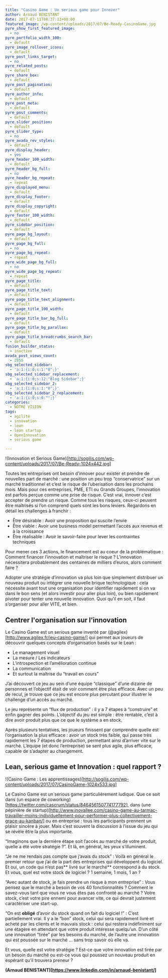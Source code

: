 ```yaml
---
title: "Casino Game : Un serious game pour Innover"
author: Arnaud BENISTANT
date: 2017-07-11T08:37:13+00:00
featured_image: /wp-content/uploads/2017/07/Be-Ready-CasinoGame.jpg
pyre_show_first_featured_image:
  - no
pyre_portfolio_width_100:
  - default
pyre_image_rollover_icons:
  - default
pyre_post_links_target:
  - no
pyre_related_posts:
  - default
pyre_share_box:
  - default
pyre_post_pagination:
  - default
pyre_author_info:
  - default
pyre_post_meta:
  - default
pyre_post_comments:
  - default
pyre_slider_position:
  - default
pyre_slider_type:
  - no
pyre_avada_rev_styles:
  - default
pyre_display_header:
  - yes
pyre_header_100_width:
  - default
pyre_header_bg_full:
  - no
pyre_header_bg_repeat:
  - repeat
pyre_displayed_menu:
  - default
pyre_display_footer:
  - default
pyre_display_copyright:
  - default
pyre_footer_100_width:
  - default
pyre_sidebar_position:
  - default
pyre_page_bg_layout:
  - default
pyre_page_bg_full:
  - no
pyre_page_bg_repeat:
  - repeat
pyre_wide_page_bg_full:
  - no
pyre_wide_page_bg_repeat:
  - repeat
pyre_page_title:
  - default
pyre_page_title_text:
  - default
pyre_page_title_text_alignment:
  - default
pyre_page_title_100_width:
  - default
pyre_page_title_bar_bg_full:
  - default
pyre_page_title_bg_parallax:
  - default
pyre_page_title_breadcrumbs_search_bar:
  - default
fusion_builder_status:
  - inactive
avada_post_views_count:
  - 2855
sbg_selected_sidebar:
  - 'a:1:{i:0;s:1:"0";}'
sbg_selected_sidebar_replacement:
  - 'a:1:{i:0;s:12:"Blog Sidebar";}'
sbg_selected_sidebar_2:
  - 'a:1:{i:0;s:1:"0";}'
sbg_selected_sidebar_2_replacement:
  - 'a:1:{i:0;s:0:"";}'
categories:
  - NOTRE VISION
tags:
  - agilité
  - innovation
  - lean
  - lean startup
  - OpenInnovation
  - serious game

---
```

!(Innovation et Serious Game)[http://sogilis.com/wp-content/uploads/2017/07/Be-Ready-1024x442.jpg]

Toutes les entreprises ont besoin d’innover pour exister et prendre de nouvelles part de marché : une position un peu trop “conservatrice” sur un marché traditionnel et c’est le risque de l’uberisation dans les prochains mois. Mais pour ces entreprises, PME, ETI ou Grands Groupes, l’innovation est parfois perçue comme une prise de risque. C’est vrai, innover c’est accepter de prendre un risque. Comme tous les risques, ceux-ci peuvent être maîtrisés si l’on comprend quels sont les bons leviers. Regardons en détail les challenges à franchir :

- Être désirable : Avoir une proposition qui suscite l’envie
- Être viable : Avoir une business model permettant l’accès aux revenus et à la croissance
- Être réalisable : Avoir le savoir-faire pour lever les contraintes techniques

Pour mener ces 3 actions, le financement est au coeur de la problématique : Comment financer l’innovation et maîtriser le risque ? L’innovation nécessitera probablement des centaines de milliers d’euros, alors comment faire ?

Adopter une stratégie d’innovation va plus loin que simplement distribuer un nouveau produit ou intégrer une nouvelle brique technologique : cela nécessite avant tout une organisation pour identifier rapidement si on va dans le bon sens (et alors investir pour aller plus loin), ou bien rapidement pivoter pour tenter une nouvelle innovation. Quoi qu’il en soit, il faut s’organiser pour aller VITE, et bien.

## Centrer l'organisation sur l’innovation

Le Casino Game est un serious game inventé par (@agilex)[http://www.agilex.fr/jeu-casino-game/] qui permet aux joueurs de découvrir quelques concepts d’organisation basés sur le Lean :

- Le management visuel
- La mesure / Les indicateurs
- L’introspection et l’amélioration continue
- La communication
- Et surtout la maîtrise du “travail en cours”

J’ai découvert ce jeu au sein d’une équipe “classique” d’une dizaine de personnes et l’objectif était de voir comment être plus efficace. Avec un peu de recul, je trouve que ce jeu est encore plus percutant pour illustrer le challenge d’un accès au marché.

Le jeu représente un “flux de production” : il y a 7 étapes à “construire” et enfin gagner des points. L’objectif du jeu est simple : être rentable, c’est à dire avoir produit plus que ce que le système a en stock.

Après plusieurs tentatives, les joueurs finissent par comprendre quelle est l’organisation la plus efficace : avoir un stock très faible, qui passe très rapidement les 7 étapes de production, permettant ainsi d’arriver vite sur le marché. L’équipe (et donc l’entreprise) se sent plus agile, plus efficace, capable de s’adapter au changement.

## Lean, serious game et Innovation : quel rapport ?

!(Casino Game : Les apprentissages)[http://sogilis.com/wp-content/uploads/2017/07/CasinoGame-1024x533.jpg]

Le Casino Game est un serious game particulièrement ludique. Que ce soit dans (un espace de coworking)[https://twitter.com/cascrum/status/846456150774177792], dans (une pépinière de startup)[http://www.inovallee.com/casino-game-au-tarmac-travailler-moins-individuellement-pour-performer-plus-collectivement-grace-au-kanban/] ou en entreprise : tous les participants prennent un plaisir sincère à jouer. Mais c’est souvent la discussion à l’issue du jeu qui se révèle être la plus importante.

“Imaginons que la dernière étape soit l’accès au marché de votre produit, quelle a été votre stratégie ?”. Et là, en général, les yeux s’illuminent.

“Je ne me rendais pas compte que j’avais du stock” : Voilà en général le premier retour que j’ai de la part des entreprises qui développent du logiciel. Et oui, un code qui n’est pas** livré sur le marché** correspond à du stock. Et vous, quel est votre stock de logiciel ? 1 semaine, 1 mois, 1 an ?

“Avec autant de stock, je fais prendre un risque à mon entreprise” : Vous pensez que le marché a besoin de vos 40 fonctionnalités ? Comment le savez-vous tant que vous ne vous êtes pas confronté au marché ? Votre stock, c’est votre pire ennemi pour avancer vite, ce qui devrait justement caractériser une start-up.

“On est **obligé** d’avoir du stock quand on fait du logiciel !” : C’est partiellement vrai. Il y a le “bon” stock, celui qui sera rapidement livré et acheté par les clients et le mauvais stock : celui qui restera indéfiniment sur une étagère en attendant que votre produit intéresse quelqu’un. D’un côté une innovation “tirée” par les besoins du marché, de l’autre une innovation qui est poussée sur le marché … sans trop savoir où elle va.

Et vous, quelle est votre stratégie ? Est-ce que votre innovation est tirée par un besoin du marché ou est-ce vous qui poussez un nouveau produit en espérant qu’il trouvera preneur ?

**(Arnaud BENISTANT)[https://www.linkedin.com/in/arnaud-benistant/]**